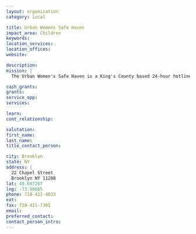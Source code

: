 ```yaml
---
layout: organization
category: local

title: Urban Womens Safe Haven
impact_area: Children
keywords: 
location_services: 
location_offices: 
website:  

description: 
mission: |
  The Urban Women's Safe Haven is a King's County based 24-hour hotline that is part of the New York State Coalition Against Domestic Violence.

cash_grants: 
grants: 
service_opp: 
services: 

learn: 
cont_relationship: 

salutation: 
first_name: 
last_name: 
title_contact_person: 

city: Brooklyn
state: NY
address: |
  22 Chapel Street     
  Brooklyn NY 11208
lat: 40.697267
lng: -73.98665
phone: 718-421-4033
ext: 
fax: 718-421-7361
email: 
preferred_contact: 
contact_person_intro: 
---
```

